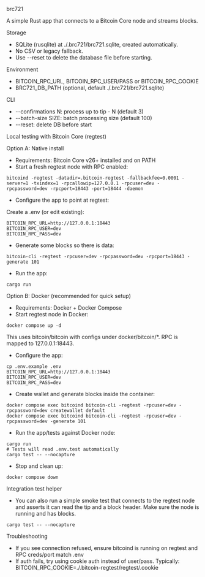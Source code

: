 brc721

A simple Rust app that connects to a Bitcoin Core node and streams blocks.

Storage

- SQLite (rusqlite) at ./.brc721/brc721.sqlite, created automatically.
- No CSV or legacy fallback.
- Use --reset to delete the database file before starting.

Environment

- BITCOIN_RPC_URL, BITCOIN_RPC_USER/PASS or BITCOIN_RPC_COOKIE
- BRC721_DB_PATH (optional, default ./.brc721/brc721.sqlite)

CLI

- --confirmations N: process up to tip - N (default 3)
- --batch-size SIZE: batch processing size (default 100)
- --reset: delete DB before start

Local testing with Bitcoin Core (regtest)

Option A: Native install

- Requirements: Bitcoin Core v26+ installed and on PATH
- Start a fresh regtest node with RPC enabled:

```
bitcoind -regtest -datadir=.bitcoin-regtest -fallbackfee=0.0001 -server=1 -txindex=1 -rpcallowip=127.0.0.1 -rpcuser=dev -rpcpassword=dev -rpcport=18443 -port=18444 -daemon
```

- Configure the app to point at regtest:

Create a .env (or edit existing):

```
BITCOIN_RPC_URL=http://127.0.0.1:18443
BITCOIN_RPC_USER=dev
BITCOIN_RPC_PASS=dev
```

- Generate some blocks so there is data:

```
bitcoin-cli -regtest -rpcuser=dev -rpcpassword=dev -rpcport=18443 -generate 101
```

- Run the app:

```
cargo run
```

Option B: Docker (recommended for quick setup)

- Requirements: Docker + Docker Compose
- Start regtest node in Docker:

```
docker compose up -d
```

This uses bitcoin/bitcoin with configs under docker/bitcoin/*. RPC is mapped to 127.0.0.1:18443.

- Configure the app:

```
cp .env.example .env
BITCOIN_RPC_URL=http://127.0.0.1:18443
BITCOIN_RPC_USER=dev
BITCOIN_RPC_PASS=dev
```

- Create wallet and generate blocks inside the container:

```
docker compose exec bitcoind bitcoin-cli -regtest -rpcuser=dev -rpcpassword=dev createwallet default
docker compose exec bitcoind bitcoin-cli -regtest -rpcuser=dev -rpcpassword=dev -generate 101
```

- Run the app/tests against Docker node:

```
cargo run
# Tests will read .env.test automatically
cargo test -- --nocapture
```

- Stop and clean up:

```
docker compose down
```

Integration test helper

- You can also run a simple smoke test that connects to the regtest node and asserts it can read the tip and a block header. Make sure the node is running and has blocks.

```
cargo test -- --nocapture
```

Troubleshooting

- If you see connection refused, ensure bitcoind is running on regtest and RPC creds/port match .env
- If auth fails, try using cookie auth instead of user/pass. Typically: BITCOIN_RPC_COOKIE=./.bitcoin-regtest/regtest/.cookie
